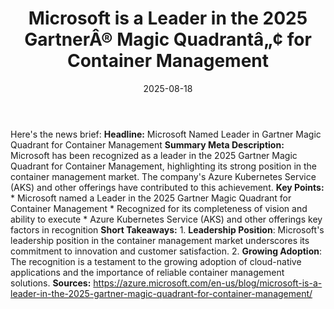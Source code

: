 ﻿---
title: Microsoft is a Leader in the 2025 GartnerÂ® Magic Quadrantâ„¢ for Container Management
date: '2025-08-18'
category: Markets
image: "/images/generated/briefs/2025-08-18/microsoft is a leader in the 2025 gartner magic quadrant for.svg"

summary: ''
slug: microsoft is a leader in the 2025 gartner magic quadrant for
source_urls:
- https://azure.microsoft.com/en-us/blog/microsoft-is-a-leader-in-the-2025-gartner-magic-quadrant-for-container-management/
seo:
  title: Microsoft is a Leader in the 2025 GartnerÂ® Magic Quadrantâ„¢ for Container
    Management | Hash n Hedge
  description: ''
  keywords:
  - news
  - markets
  - brief
---

Here's the news brief:  **Headline:** Microsoft Named Leader in Gartner Magic Quadrant for Container Management  **Summary Meta Description:** Microsoft has been recognized as a leader in the 2025 Gartner Magic Quadrant for Container Management, highlighting its strong position in the container management market. The company's Azure Kubernetes Service (AKS) and other offerings have contributed to this achievement.  **Key Points:**  * Microsoft named a Leader in the 2025 Gartner Magic Quadrant for Container Management * Recognized for its completeness of vision and ability to execute * Azure Kubernetes Service (AKS) and other offerings key factors in recognition  **Short Takeaways:**  1. **Leadership Position**: Microsoft's leadership position in the container management market underscores its commitment to innovation and customer satisfaction. 2. **Growing Adoption**: The recognition is a testament to the growing adoption of cloud-native applications and the importance of reliable container management solutions.  **Sources:**  https://azure.microsoft.com/en-us/blog/microsoft-is-a-leader-in-the-2025-gartner-magic-quadrant-for-container-management/ 

